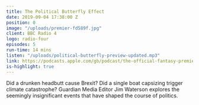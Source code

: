 ```yaml
---
title: The Political Butterfly Effect
date: 2019-09-04 17:38:00 Z
position: 0
image: "/uploads/premier-fd589f.jpg"
client: BBC Radio 4
logo: radio-four
episodes: 5
run-time: 14 mins
listen: "/uploads/political-butterfly-preview-updated.mp3"
link: https://podcasts.apple.com/gb/podcast/the-official-fantasy-premier-league-podcast/id1475466071
is-highlight: true
---
```


Did a drunken headbutt cause Brexit? Did a single boat capsizing trigger climate catastrophe? Guardian Media Editor Jim Waterson explores the seemingly insignificant events that have shaped the course of politics.